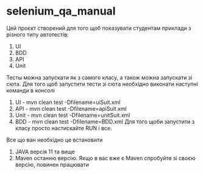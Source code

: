 # selenium_qa_manual
Цей проєкт створений для того щоб показувати студентам приклади з різного типу автотестів:
1. UI
2. BDD
3. API 
4. Unit

Тесты можна запускати як з самого класу, а також можна запускати зі сюта. 
Для того щоб запустити тести зі сюта необхідно виконати наступні команди в консолі
1. UI - mvn clean test -Dfilename=uiSuit.xml
2. API - mvn clean test -Dfilename=apiSuit.xml
3. Unit - mvn clean test -Dfilename=unitSuit.xml
4. BDD - mvn clean test -Dfilename=BDD.xml
Для того щоби запустити з класу просто настискайте RUN і все.

Все що ван необхідно це встановити 
1. JAVA версія 11 та вище
2. Maven останню версію. Якщо в вас вже є Maven спробуйте зі своєю версію, повинен працювати